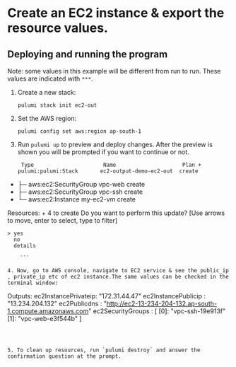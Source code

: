 

# Create an EC2 instance & export the resource values. 

## Deploying and running the program

Note: some values in this example will be different from run to run.  These values are indicated
with `***`.

1. Create a new stack:

    ```
    pulumi stack init ec2-out

    ```

2. Set the AWS region:

    ```
    pulumi config set aws:region ap-south-1

    ```

3. Run `pulumi up` to preview and deploy changes.  After the preview is shown you will be
    prompted if you want to continue or not.

    ```  
     Type                      Name                     Plan +   pulumi:pulumi:Stack       ec2-output-demo-ec2-out  create
 +   ├─ aws:ec2:SecurityGroup  vpc-web                  create
 +   ├─ aws:ec2:SecurityGroup  vpc-ssh                  create
 +   └─ aws:ec2:Instance       my-ec2-vm                create

Resources:
    + 4 to create
Do you want to perform this update?  [Use arrows to move, enter to select, type to filter]
```
> yes
  no
  details

    ```

4. Now, go to AWS console, navigate to EC2 service & see the public_ip , private_ip etc of ec2 instance.The same values can be checked in the terminal window:
 ```
Outputs:
    ec2InstancePrivateip: "172.31.44.47"
    ec2InstancePublicip : "13.234.204.132"
    ec2Publicdns        : "http://ec2-13-234-204-132.ap-south-1.compute.amazonaws.com"
    ec2SecurityGroups   : [
        [0]: "vpc-ssh-19e913f"
        [1]: "vpc-web-e3f544b"
    ]
```



5. To clean up resources, run `pulumi destroy` and answer the confirmation question at the prompt.
